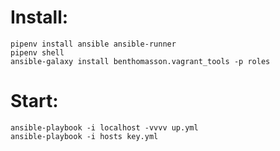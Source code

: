 
# Install:

    pipenv install ansible ansible-runner
    pipenv shell
    ansible-galaxy install benthomasson.vagrant_tools -p roles

# Start:

    ansible-playbook -i localhost -vvvv up.yml
    ansible-playbook -i hosts key.yml 
